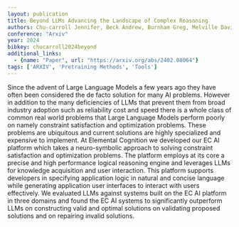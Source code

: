 ```yaml
---
layout: publication
title: Beyond LLMs Advancing the Landscape of Complex Reasoning
authors: Chu-carroll Jennifer, Beck Andrew, Burnham Greg, Melville David Os, Nachman David, Özcan A. Erdem, Ferrucci David
conference: "Arxiv"
year: 2024
bibkey: chucarroll2024beyond
additional_links:
  - {name: "Paper", url: "https://arxiv.org/abs/2402.08064"}
tags: ['ARXIV', 'Pretraining Methods', 'Tools']
---
```

Since the advent of Large Language Models a few years ago they have often been considered the de facto solution for many AI problems. However in addition to the many deficiencies of LLMs that prevent them from broad industry adoption such as reliability cost and speed there is a whole class of common real world problems that Large Language Models perform poorly on namely constraint satisfaction and optimization problems. These problems are ubiquitous and current solutions are highly specialized and expensive to implement. At Elemental Cognition we developed our EC AI platform which takes a neuro-symbolic approach to solving constraint satisfaction and optimization problems. The platform employs at its core a precise and high performance logical reasoning engine and leverages LLMs for knowledge acquisition and user interaction. This platform supports developers in specifying application logic in natural and concise language while generating application user interfaces to interact with users effectively. We evaluated LLMs against systems built on the EC AI platform in three domains and found the EC AI systems to significantly outperform LLMs on constructing valid and optimal solutions on validating proposed solutions and on repairing invalid solutions.
